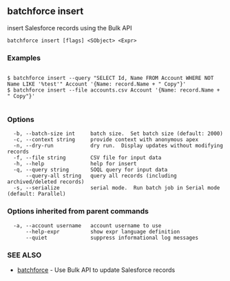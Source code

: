 ## batchforce insert

insert Salesforce records using the Bulk API

```
batchforce insert [flags] <SObject> <Expr>
```

### Examples

```

$ batchforce insert --query "SELECT Id, Name FROM Account WHERE NOT Name LIKE '%test'" Account '{Name: record.Name + " Copy"}'
$ batchforce insert --file accounts.csv Account '{Name: record.Name + " Copy"}'
	
```

### Options

```
  -b, --batch-size int     batch size.  Set batch size (default: 2000)
  -c, --context string     provide context with anonymous apex
  -n, --dry-run            dry run.  Display updates without modifying records
  -f, --file string        CSV file for input data
  -h, --help               help for insert
  -q, --query string       SOQL query for input data
      --query-all string   query all records (including archived/deleted records)
  -s, --serialize          serial mode.  Run batch job in Serial mode (default: Parallel)
```

### Options inherited from parent commands

```
  -a, --account username   account username to use
      --help-expr          show expr language definition
      --quiet              suppress informational log messages
```

### SEE ALSO

* [batchforce](batchforce.md)	 - Use Bulk API to update Salesforce records

